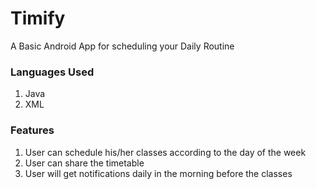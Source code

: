 # Timify
A Basic Android App for scheduling your Daily Routine

### Languages Used
1. Java
2. XML

### Features
1. User can schedule his/her classes according to the day of the week
2. User can share the timetable
3. User will get notifications daily in the morning before the classes
